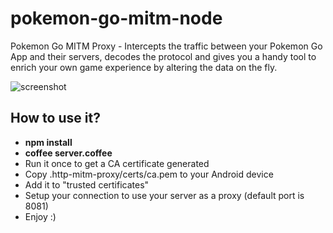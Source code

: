 # pokemon-go-mitm-node
Pokemon Go MITM Proxy - Intercepts the traffic between your Pokemon Go App and their servers, decodes the protocol and gives you a handy tool to enrich your own game experience by altering the data on the fly.


![screenshot](https://files.slack.com/files-pri/T1R4G4SH1-F1SHL752S/bildschirmfoto_2016-07-18_um_09.35.29.png?pub_secret=04cbc25c54)

## How to use it?
* **npm install**
* **coffee server.coffee**
* Run it once to get a CA certificate generated
* Copy .http-mitm-proxy/certs/ca.pem to your Android device
* Add it to "trusted certificates"
* Setup your connection to use your server as a proxy (default port is 8081)
* Enjoy :)
